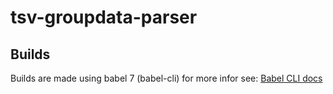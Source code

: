 # tsv-groupdata-parser

## Builds

Builds are made using babel 7 (babel-cli) for more infor see: [Babel CLI docs](https://babeljs.io/docs/en/babel-cli)